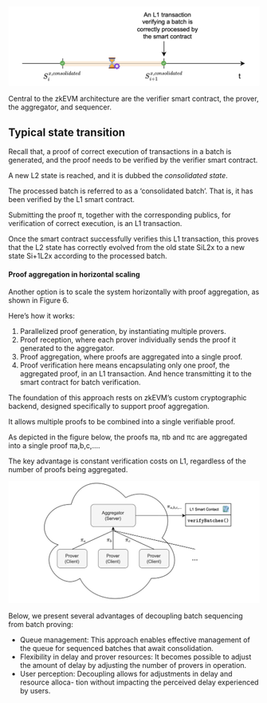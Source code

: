 ![alt text](image-4.png)


Central to the zkEVM architecture are the verifier smart contract, the prover, the aggregator, and sequencer.

## Typical state transition

Recall that, a proof of correct execution of transactions in a batch is generated, and the proof needs to be verified by the verifier smart contract.

A new L2 state is reached, and it is dubbed the  _consolidated state_.

The processed batch is referred to as a ‘consolidated batch’. That is, it has been verified by the L1 smart contract.

Submitting the proof  π​, together with the corresponding publics, for verification of correct execution, is an L1 transaction.

Once the smart contract successfully verifies this L1 transaction, this proves that the L2 state has correctly evolved from the old state  SiL2x  to a new state  Si+1L2x  according to the processed batch.




#### Proof aggregation in horizontal scaling

Another option is to scale the system horizontally with proof aggregation, as shown in Figure 6.

Here’s how it works:

1.  Parallelized proof generation, by instantiating multiple provers.
2.  Proof reception, where each prover individually sends the proof it generated to the aggregator.
3.  Proof aggregation, where proofs are aggregated into a single proof.
4.  Proof verification here means encapsulating only one proof, the aggregated proof, in an L1 transaction. And hence transmitting it to the smart contract for batch verification.

The foundation of this approach rests on zkEVM’s custom cryptographic backend, designed specifically to support proof aggregation.

It allows multiple proofs to be combined into a single verifiable proof.

As depicted in the figure below, the proofs  πa,  πb  and  πc  are aggregated into a single proof  πa,b,c,....

The key advantage is constant verification costs on L1, regardless of the number of proofs being aggregated.

![alt text](image-5.png)


Below, we present several advantages of decoupling batch sequencing from batch proving:

-   Queue management: This approach enables effective management of the queue for sequenced batches that await consolidation.
-   Flexibility in delay and prover resources: It becomes possible to adjust the amount of delay by adjusting the number of provers in operation.
-   User perception: Decoupling allows for adjustments in delay and resource alloca- tion without impacting the perceived delay experienced by users.